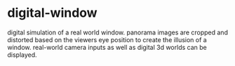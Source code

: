 # digital-window
digital simulation of a real world window. panorama images are cropped and distorted based on the viewers eye position to create the illusion of a window. real-world camera inputs as well as digital 3d worlds can be displayed.
